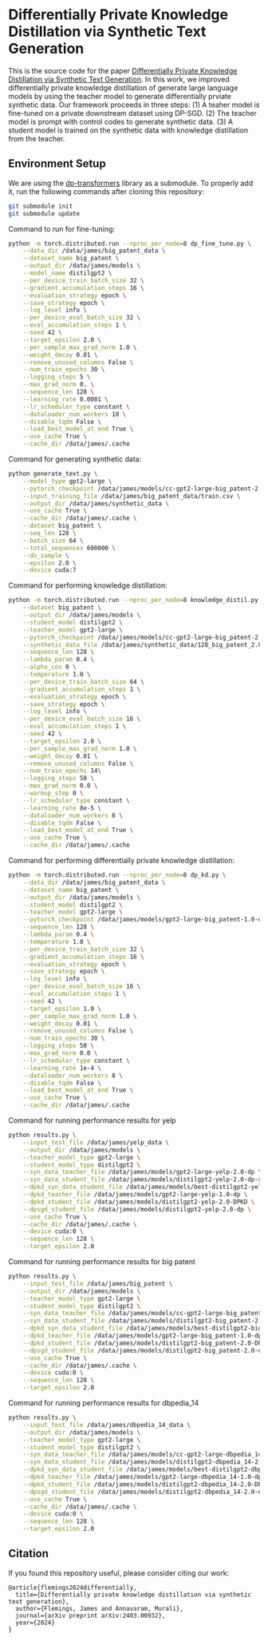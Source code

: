 # Differentially Private Knowledge Distillation via Synthetic Text Generation

This is the source code for the paper [Differentially Private Knowledge Distillation via Synthetic Text Generation](https://arxiv.org/pdf/2403.00932). In this work, we improved differentially private knowledge distillation of generate large language models by using the teacher model to generate differentially prviate synthetic data. Our framework proceeds in three steps: (1) A teaher model is fine-tuned on a private downstream dataset using DP-SGD. (2) The teacher model is prompt with control codes to generate synthetic data. (3) A student model is trained on the synthetic data with knowledge distillation from the teacher.

## Environment Setup
We are using the [dp-transformers](https://github.com/microsoft/dp-transformers) library as a submodule. To properly add it, run the following commands after cloning this repository:

```bash
git submodule init
git submodule update
```

Command to run for fine-tuning:
```bash
python -m torch.distributed.run --nproc_per_node=8 dp_fine_tune.py \
    --data_dir /data/james/big_patent_data \
    --dataset_name big_patent \
    --output_dir /data/james/models \
    --model_name distilgpt2 \
    --per_device_train_batch_size 32 \
    --gradient_accumulation_steps 16 \
    --evaluation_strategy epoch \
    --save_strategy epoch \
    --log_level info \
    --per_device_eval_batch_size 32 \
    --eval_accumulation_steps 1 \
    --seed 42 \
    --target_epsilon 2.0 \
    --per_sample_max_grad_norm 1.0 \
    --weight_decay 0.01 \
    --remove_unused_columns False \
    --num_train_epochs 30 \
    --logging_steps 5 \
    --max_grad_norm 0. \
    --sequence_len 128 \
    --learning_rate 0.0001 \
    --lr_scheduler_type constant \
    --dataloader_num_workers 10 \
    --disable_tqdm False \
    --load_best_model_at_end True \
    --use_cache True \
    --cache_dir /data/james/.cache
```

Command for generating synthetic data:
```bash
python generate_text.py \
    --model_type gpt2-large \
    --pytorch_checkpoint /data/james/models/cc-gpt2-large-big_patent-2.0-dp/pytorch_model.bin \
    --input_training_file /data/james/big_patent_data/train.csv \
    --output_dir /data/james/synthetic_data \
    --use_cache True \
    --cache_dir /data/james/.cache \
    --dataset big_patent \
    --seq_len 128 \
    --batch_size 64 \
    --total_sequences 600000 \
    --do_sample \
    --epsilon 2.0 \
    --device cuda:7 
```

Command for performing knowledge distillation:
```bash
python -m torch.distributed.run --nproc_per_node=8 knowledge_distil.py \
    --dataset big_patent \
    --output_dir /data/james/models \
    --student_model distilgpt2 \
    --teacher_model gpt2-large \
    --pytorch_checkpoint /data/james/models/cc-gpt2-large-big_patent-2.0-dp/pytorch_model.bin \
    --synthetic_data_file /data/james/synthetic_data/128_big_patent_2.0_dp_synthetic_data.csv \
    --sequence_len 128 \
    --lambda_param 0.4 \
    --alpha_cos 0 \
    --temperature 1.0 \
    --per_device_train_batch_size 64 \
    --gradient_accumulation_steps 1 \
    --evaluation_strategy epoch \
    --save_strategy epoch \
    --log_level info \
    --per_device_eval_batch_size 16 \
    --eval_accumulation_steps 1 \
    --seed 42 \
    --target_epsilon 2.0 \
    --per_sample_max_grad_norm 1.0 \
    --weight_decay 0.01 \
    --remove_unused_columns False \
    --num_train_epochs 14\
    --logging_steps 50 \
    --max_grad_norm 0.0 \
    --warmup_step 0 \
    --lr_scheduler_type constant \
    --learning_rate 8e-5 \
    --dataloader_num_workers 8 \
    --disable_tqdm False \
    --load_best_model_at_end True \
    --use_cache True \
    --cache_dir /data/james/.cache
```

Command for performing differentially private knowledge distillation:
```bash
python -m torch.distributed.run --nproc_per_node=8 dp_kd.py \
    --data_dir /data/james/big_patent_data \
    --dataset_name big_patent \
    --output_dir /data/james/models \
    --student_model distilgpt2 \
    --teacher_model gpt2-large \
    --pytorch_checkpoint /data/james/models/gpt2-large-big_patent-1.0-dp/pytorch_model.bin \
    --sequence_len 128 \
    --lambda_param 0.4 \
    --temperature 1.0 \
    --per_device_train_batch_size 32 \
    --gradient_accumulation_steps 16 \
    --evaluation_strategy epoch \
    --save_strategy epoch \
    --log_level info \
    --per_device_eval_batch_size 16 \
    --eval_accumulation_steps 1 \
    --seed 42 \
    --target_epsilon 1.0 \
    --per_sample_max_grad_norm 1.0 \
    --weight_decay 0.01 \
    --remove_unused_columns False \
    --num_train_epochs 30 \
    --logging_steps 50 \
    --max_grad_norm 0.0 \
    --lr_scheduler_type constant \
    --learning_rate 1e-4 \
    --dataloader_num_workers 8 \
    --disable_tqdm False \
    --load_best_model_at_end True \
    --use_cache True \
    --cache_dir /data/james/.cache
```

Command for running performance results for yelp

```bash
python results.py \
    --input_test_file /data/james/yelp_data \
    --output_dir /data/james/models \
    --teacher_model_type gpt2-large \
    --student_model_type distilgpt2 \
    --syn_data_teacher_file /data/james/models/gpt2-large-yelp-2.0-dp \
    --syn_data_student_file /data/james/models/distilgpt2-yelp-2.0-dp-syn-data \
    --dpkd_syn_data_student_file /data/james/models/best-distilgpt2-yelp-2.0-DPKD-syn-data \
    --dpkd_teacher_file /data/james/models/gpt2-large-yelp-1.0-dp \
    --dpkd_student_file /data/james/models/distilgpt2-yelp-2.0-DPKD \
    --dpsgd_student_file /data/james/models/distilgpt2-yelp-2.0-dp \
    --use_cache True \
    --cache_dir /data/james/.cache \
    --device cuda:0 \
    --sequence_len 128 \
    --target_epsilon 2.0
```

Command for running performance results for big patent 

```bash
python results.py \
    --input_test_file /data/james/big_patent \
    --output_dir /data/james/models \
    --teacher_model_type gpt2-large \
    --student_model_type distilgpt2 \
    --syn_data_teacher_file /data/james/models/cc-gpt2-large-big_patent-2.0-dp \
    --syn_data_student_file /data/james/models/distilgpt2-big_patent-2.0-dp-syn-data \
    --dpkd_syn_data_student_file /data/james/models/best-distilgpt2-big_patent-2.0-DPKD-syn-data \
    --dpkd_teacher_file /data/james/models/gpt2-large-big_patent-1.0-dp \
    --dpkd_student_file /data/james/models/distilgpt2-big_patent-2.0-DPKD \
    --dpsgd_student_file /data/james/models/distilgpt2-big_patent-2.0-dp \
    --use_cache True \
    --cache_dir /data/james/.cache \
    --device cuda:0 \
    --sequence_len 128 \
    --target_epsilon 2.0
```

Command for running performance results for dbpedia_14 

```bash
python results.py \
    --input_test_file /data/james/dbpedia_14_data \
    --output_dir /data/james/models \
    --teacher_model_type gpt2-large \
    --student_model_type distilgpt2 \
    --syn_data_teacher_file /data/james/models/cc-gpt2-large-dbpedia_14-2.0-dp \
    --syn_data_student_file /data/james/models/distilgpt2-dbpedia_14-2.0-dp-syn-data \
    --dpkd_syn_data_student_file /data/james/models/best-distilgpt2-dbpedia_14-2.0-DPKD-syn-data \
    --dpkd_teacher_file /data/james/models/gpt2-large-dbpedia_14-1.0-dp \
    --dpkd_student_file /data/james/models/distilgpt2-dbpedia_14-2.0-DPKD \
    --dpsgd_student_file /data/james/models/distilgpt2-dbpedia_14-2.0-dp \
    --use_cache True \
    --cache_dir /data/james/.cache \
    --device cuda:0 \
    --sequence_len 128 \
    --target_epsilon 2.0
```

## Citation
If you found this repository useful, please consider citing our work:
```stex
@article{flemings2024differentially,
  title={Differentially private knowledge distillation via synthetic text generation},
  author={Flemings, James and Annavaram, Murali},
  journal={arXiv preprint arXiv:2403.00932},
  year={2024}
}
```

